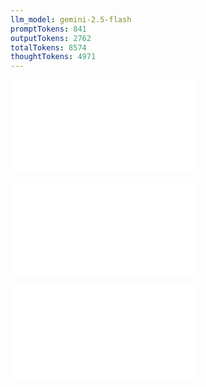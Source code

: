 ```yaml
---
llm_model: gemini-2.5-flash
promptTokens: 841
outputTokens: 2762
totalTokens: 8574
thoughtTokens: 4971
---
```


![@](steps/_.aa3a0513.md)

![@](steps/prompt.84c67503.md)

![@](steps/response.db12058b.md)
